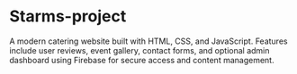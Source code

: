 # Starms-project
A modern catering website built with HTML, CSS, and JavaScript. Features include user reviews, event gallery, contact forms, and optional admin dashboard using Firebase for secure access and content management.

